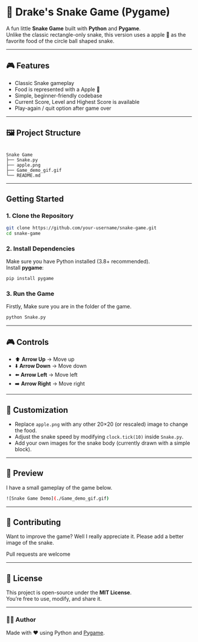 # 🐍 Drake's Snake Game (Pygame)

A fun little **Snake Game** built with **Python** and **Pygame**.  
Unlike the classic rectangle-only snake, this version uses a apple 🍎 as the favorite food of the circle ball shaped snake.  

---

## 🎮 Features
- Classic Snake gameplay
- Food is represented with a Apple 🍎
- Simple, beginner-friendly codebase
- Current Score, Level and Highest Score is available
- Play-again / quit option after game over

---

## 🖼️ Project Structure
```

Snake Game
├── Snake.py
├── apple.png
├── Game_demo_gif.gif   
└── README.md

```

---

## Getting Started

### 1. Clone the Repository
```bash
git clone https://github.com/your-username/snake-game.git
cd snake-game
```

### 2. Install Dependencies
Make sure you have Python installed (3.8+ recommended).  
Install **pygame**:
```bash
pip install pygame
```

### 3. Run the Game

Firstly, Make sure you are in the folder of the game.

```bash
python Snake.py
```

---

## 🎮 Controls
- ⬆️ **Arrow Up** → Move up  
- ⬇️ **Arrow Down** → Move down  
- ⬅️ **Arrow Left** → Move left  
- ➡️ **Arrow Right** → Move right  

---

## 🔧 Customization
- Replace `apple.png` with any other 20×20 (or rescaled) image to change the food.  
- Adjust the snake speed by modifying `clock.tick(10)` inside `Snake.py`.  
- Add your own images for the snake body (currently drawn with a simple block).  

---

## 📸 Preview
I have a small gameplay of the game below.
```bash
![Snake Game Demo](./Game_demo_gif.gif)
```

---

## 🤝 Contributing
Want to improve the game? Well I really appreciate it.
Please add a better image of the snake. 

Pull requests are welcome 

---

## 📜 License
This project is open-source under the **MIT License**.  
You’re free to use, modify, and share it.  

---

### 👨‍💻 Author
Made with ❤️ using Python and [Pygame](https://www.pygame.org/news).
